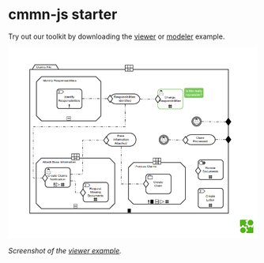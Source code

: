 # cmmn-js starter

Try out our toolkit by downloading the [viewer](https://cdn.staticaly.com/gh/bpmn-io/cmmn-js-examples/master/starter/viewer.html) or [modeler](https://cdn.staticaly.com/gh/bpmn-io/cmmn-js-examples/master/starter/modeler.html) example.


[![viewer example screenshot](./viewer.png)](https://cdn.staticaly.com/gh/bpmn-io/cmmn-js-examples/master/starter/viewer.html)

_Screenshot of the [viewer example](https://cdn.staticaly.com/gh/bpmn-io/cmmn-js-examples/master/starter/viewer.html)._